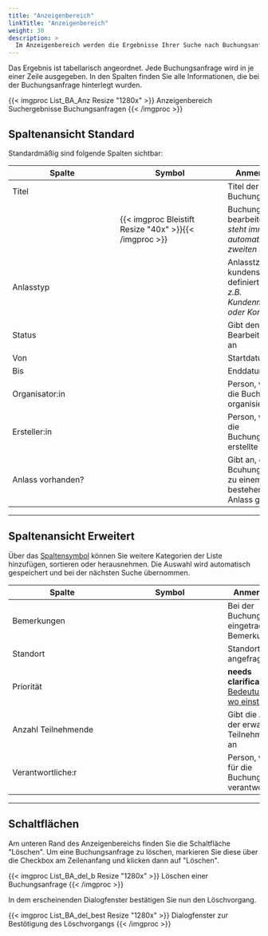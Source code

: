 ```yaml
---
title: "Anzeigenbereich"
linkTitle: "Anzeigenbereich"
weight: 30
description: >
  Im Anzeigenbereich werden die Ergebnisse Ihrer Suche nach Buchungsanfragen in Listenform ausgegeben.
---
```

Das Ergebnis ist tabellarisch angeordnet. Jede Buchungsanfrage wird in je einer Zeile ausgegeben. In den Spalten finden Sie alle Informationen, die bei der Buchungsanfrage hinterlegt wurden.  

{{< imgproc List_BA_Anz Resize "1280x" >}}
Anzeigenbereich Suchergebnisse Buchungsanfragen
{{< /imgproc >}}

## Spaltenansicht Standard 
Standardmäßig sind folgende Spalten sichtbar:

|<div style="width:200px">Spalte</div>|<div style="width:200px">Symbol</div>|Anmerkungen|
|---|---|---|
|Titel||Titel der Buchungsanfrage|
||{{< imgproc Bleistift Resize "40x" >}}{{< /imgproc >}}|Buchungsanfrage bearbeiten </br> _steht immer automatisch in der zweiten Spalte_|
|Anlasstyp||Anlasstzpen sind kundenspezifisch definiert </br> _z.B. Kundenmeeting oder Konferenz_|
|Status||Gibt den Bearbeitungsstand an|
|Von||Startdatum|
|Bis||Enddatum|
|Organisator:in||Person, welche die Buchung organisiert|
|Ersteller:in||Person, welche die Buchungsanfrage erstellte|
|Anlass vorhanden?||Gibt an, ob die Bcuhungsanfrage zu einem bestehenden Anlass gehört|
---

## Spaltenansicht Erweitert
Über das [Spaltensymbol](/Generell/Aplikationsaufbau/#2.1.Listenfunktion/Suchen) können Sie weitere Kategorien der Liste hinzufügen, sortieren oder  herausnehmen. 
Die Auswahl wird automatisch gespeichert und bei der nächsten Suche übernommen. 

|<div style="width:200px">Spalte</div>|<div style="width:200px">Symbol</div>|Anmerkungen|
|---|---|---|
|Bemerkungen||Bei der Buchungsanfrage eingetragene Bemerkungen|
|Standort||Standort, welcher angefragt wurde|
|Priorität||__needs clarification:__ <a href="https://trello.com/c/kr3461Ai">Bedeutung und wo einstellbar? </a>|
|Anzahl Teilnehmende||Gibt die Anzahl der erwarteten Teilnehmenden an|
|Verantwortliche:r||Person, welche für die Buchungsanfrage verantwortlich ist|
---

## Schaltflächen
Am unteren Rand des Anzeigenbereichs finden Sie die Schaltfläche "Löschen". Um eine Buchungsanfrage zu löschen, markieren Sie diese über die Checkbox am Zeilenanfang und klicken dann auf "Löschen". 

{{< imgproc List_BA_del_b Resize "1280x" >}}
Löschen einer Buchungsanfrage
{{< /imgproc >}}

In dem erscheinenden Dialogfenster bestätigen Sie nun den Löschvorgang.

{{< imgproc List_BA_del_best Resize "1280x" >}}
Dialogfenster zur Bestötigung des Löschvorgangs
{{< /imgproc >}}
